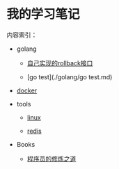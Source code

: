 # 我的学习笔记

内容索引：

- golang
  
  - [自己实现的rollback接口](./golang/自己实现的rollback接口.md)
  
  - [go test](./golang/go test.md)

- [docker](./docker/index.md)

- tools
  
  - [linux](./Tools/linux.md)
  
  - [redis](./Tools/redis.md)

- Books
  
  - [程序员的修炼之道](./Books/程序员修炼之道——从小工到专家.md)
